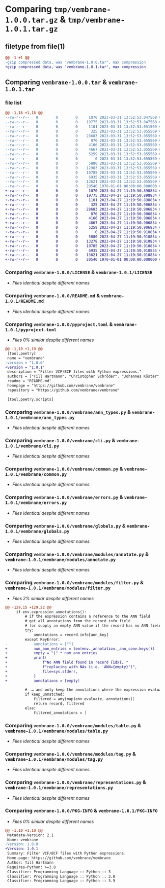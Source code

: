 # Comparing `tmp/vembrane-1.0.0.tar.gz` & `tmp/vembrane-1.0.1.tar.gz`

## filetype from file(1)

```diff
@@ -1 +1 @@
-gzip compressed data, was "vembrane-1.0.0.tar", max compression
+gzip compressed data, was "vembrane-1.0.1.tar", max compression
```

## Comparing `vembrane-1.0.0.tar` & `vembrane-1.0.1.tar`

### file list

```diff
@@ -1,16 +1,16 @@
--rw-r--r--   0        0        0     1070 2023-03-31 13:52:53.047568 vembrane-1.0.0/LICENSE
--rw-r--r--   0        0        0    19775 2023-03-31 13:52:53.047568 vembrane-1.0.0/README.md
--rw-r--r--   0        0        0     1101 2023-03-31 13:52:53.051569 vembrane-1.0.0/pyproject.toml
--rw-r--r--   0        0        0      325 2023-03-31 13:52:53.055569 vembrane-1.0.0/vembrane/__init__.py
--rw-r--r--   0        0        0    28683 2023-03-31 13:52:53.055569 vembrane-1.0.0/vembrane/ann_types.py
--rw-r--r--   0        0        0      876 2023-03-31 13:52:53.055569 vembrane-1.0.0/vembrane/cli.py
--rw-r--r--   0        0        0     4166 2023-03-31 13:52:53.055569 vembrane-1.0.0/vembrane/common.py
--rw-r--r--   0        0        0     4667 2023-03-31 13:52:53.055569 vembrane-1.0.0/vembrane/errors.py
--rw-r--r--   0        0        0     5259 2023-03-31 13:52:53.055569 vembrane-1.0.0/vembrane/globals.py
--rw-r--r--   0        0        0        0 2023-03-31 13:52:53.055569 vembrane-1.0.0/vembrane/modules/__init__.py
--rw-r--r--   0        0        0     5880 2023-03-31 13:52:53.055569 vembrane-1.0.0/vembrane/modules/annotate.py
--rw-r--r--   0        0        0    12983 2023-03-31 13:52:53.055569 vembrane-1.0.0/vembrane/modules/filter.py
--rw-r--r--   0        0        0    10785 2023-03-31 13:52:53.055569 vembrane-1.0.0/vembrane/modules/table.py
--rw-r--r--   0        0        0     6935 2023-03-31 13:52:53.055569 vembrane-1.0.0/vembrane/modules/tag.py
--rw-r--r--   0        0        0    13621 2023-03-31 13:52:53.055569 vembrane-1.0.0/vembrane/representations.py
--rw-r--r--   0        0        0    20540 1970-01-01 00:00:00.000000 vembrane-1.0.0/PKG-INFO
+-rw-r--r--   0        0        0     1070 2023-04-27 11:19:50.898834 vembrane-1.0.1/LICENSE
+-rw-r--r--   0        0        0    19775 2023-04-27 11:19:50.898834 vembrane-1.0.1/README.md
+-rw-r--r--   0        0        0     1101 2023-04-27 11:19:50.898834 vembrane-1.0.1/pyproject.toml
+-rw-r--r--   0        0        0      325 2023-04-27 11:19:50.906834 vembrane-1.0.1/vembrane/__init__.py
+-rw-r--r--   0        0        0    28683 2023-04-27 11:19:50.906834 vembrane-1.0.1/vembrane/ann_types.py
+-rw-r--r--   0        0        0      876 2023-04-27 11:19:50.906834 vembrane-1.0.1/vembrane/cli.py
+-rw-r--r--   0        0        0     4166 2023-04-27 11:19:50.906834 vembrane-1.0.1/vembrane/common.py
+-rw-r--r--   0        0        0     4667 2023-04-27 11:19:50.906834 vembrane-1.0.1/vembrane/errors.py
+-rw-r--r--   0        0        0     5259 2023-04-27 11:19:50.906834 vembrane-1.0.1/vembrane/globals.py
+-rw-r--r--   0        0        0        0 2023-04-27 11:19:50.910834 vembrane-1.0.1/vembrane/modules/__init__.py
+-rw-r--r--   0        0        0     5880 2023-04-27 11:19:50.910834 vembrane-1.0.1/vembrane/modules/annotate.py
+-rw-r--r--   0        0        0    13278 2023-04-27 11:19:50.910834 vembrane-1.0.1/vembrane/modules/filter.py
+-rw-r--r--   0        0        0    10785 2023-04-27 11:19:50.910834 vembrane-1.0.1/vembrane/modules/table.py
+-rw-r--r--   0        0        0     6935 2023-04-27 11:19:50.910834 vembrane-1.0.1/vembrane/modules/tag.py
+-rw-r--r--   0        0        0    13621 2023-04-27 11:19:50.910834 vembrane-1.0.1/vembrane/representations.py
+-rw-r--r--   0        0        0    20540 1970-01-01 00:00:00.000000 vembrane-1.0.1/PKG-INFO
```

### Comparing `vembrane-1.0.0/LICENSE` & `vembrane-1.0.1/LICENSE`

 * *Files identical despite different names*

### Comparing `vembrane-1.0.0/README.md` & `vembrane-1.0.1/README.md`

 * *Files identical despite different names*

### Comparing `vembrane-1.0.0/pyproject.toml` & `vembrane-1.0.1/pyproject.toml`

 * *Files 0% similar despite different names*

```diff
@@ -1,10 +1,10 @@
 [tool.poetry]
 name = "vembrane"
-version = "1.0.0"
+version = "1.0.1"
 description = "Filter VCF/BCF files with Python expressions."
 authors = ["Till Hartmann", "Christopher Schröder", "Johannes Köster", "Jan Forster", "Marcel Bargull", "Felix Mölder", "Elias Kuthe", "David Lähnemann"]
 readme = "README.md"
 homepage = "https://github.com/vembrane/vembrane"
 repository = "https://github.com/vembrane/vembrane"
 
 [tool.poetry.scripts]
```

### Comparing `vembrane-1.0.0/vembrane/ann_types.py` & `vembrane-1.0.1/vembrane/ann_types.py`

 * *Files identical despite different names*

### Comparing `vembrane-1.0.0/vembrane/cli.py` & `vembrane-1.0.1/vembrane/cli.py`

 * *Files identical despite different names*

### Comparing `vembrane-1.0.0/vembrane/common.py` & `vembrane-1.0.1/vembrane/common.py`

 * *Files identical despite different names*

### Comparing `vembrane-1.0.0/vembrane/errors.py` & `vembrane-1.0.1/vembrane/errors.py`

 * *Files identical despite different names*

### Comparing `vembrane-1.0.0/vembrane/globals.py` & `vembrane-1.0.1/vembrane/globals.py`

 * *Files identical despite different names*

### Comparing `vembrane-1.0.0/vembrane/modules/annotate.py` & `vembrane-1.0.1/vembrane/modules/annotate.py`

 * *Files identical despite different names*

### Comparing `vembrane-1.0.0/vembrane/modules/filter.py` & `vembrane-1.0.1/vembrane/modules/filter.py`

 * *Files 2% similar despite different names*

```diff
@@ -129,15 +129,22 @@
     if env.expression_annotations():
         # if the expression contains a reference to the ANN field
         # get all annotations from the record.info field
         # (or supply an empty ANN value if the record has no ANN field)
         try:
             annotations = record.info[ann_key]
         except KeyError:
-            annotations = [""]
+            num_ann_entries = len(env._annotation._ann_conv.keys())
+            empty = "|" * num_ann_entries
+            print(
+                f"No ANN field found in record {idx}, "
+                f"replacing with NAs (i.e. 'ANN={empty}')",
+                file=sys.stderr,
+            )
+            annotations = [empty]
 
         #  … and only keep the annotations where the expression evaluates to true
         if keep_unmatched:
             filtered = any(map(env.evaluate, annotations))
             return record, filtered
         else:
             filtered_annotations = [
```

### Comparing `vembrane-1.0.0/vembrane/modules/table.py` & `vembrane-1.0.1/vembrane/modules/table.py`

 * *Files identical despite different names*

### Comparing `vembrane-1.0.0/vembrane/modules/tag.py` & `vembrane-1.0.1/vembrane/modules/tag.py`

 * *Files identical despite different names*

### Comparing `vembrane-1.0.0/vembrane/representations.py` & `vembrane-1.0.1/vembrane/representations.py`

 * *Files identical despite different names*

### Comparing `vembrane-1.0.0/PKG-INFO` & `vembrane-1.0.1/PKG-INFO`

 * *Files 0% similar despite different names*

```diff
@@ -1,10 +1,10 @@
 Metadata-Version: 2.1
 Name: vembrane
-Version: 1.0.0
+Version: 1.0.1
 Summary: Filter VCF/BCF files with Python expressions.
 Home-page: https://github.com/vembrane/vembrane
 Author: Till Hartmann
 Requires-Python: >=3.8
 Classifier: Programming Language :: Python :: 3
 Classifier: Programming Language :: Python :: 3.8
 Classifier: Programming Language :: Python :: 3.9
```

